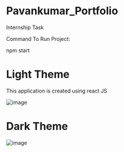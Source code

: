 # Pavankumar_Portfolio
Internship Task

Command To Run Project:

npm start


# Light Theme

This application is created using react JS

![image](https://github.com/PavankumarHegde/Pavankumar_Portfolio/assets/51742316/65c24449-64b0-4e7b-b913-22746a407aab)




# Dark Theme

![image](https://github.com/PavankumarHegde/Pavankumar_Portfolio/assets/51742316/c79c2267-396b-467c-b568-6e9cf37db755)
